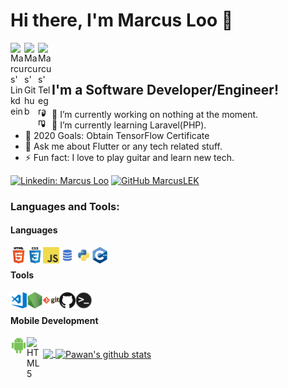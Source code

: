 # Hi there, I'm Marcus Loo 👋


<a href="https://www.linkedin.com/in/marcus-loo/">
  <img align="left" alt="Marcus' Linkdein" width="22px" src="https://cdn.jsdelivr.net/npm/simple-icons@v3/icons/linkedin.svg" />
</a>
<a href="https://github.com/MarcusLEK">
  <img align="left" alt="Marcus' Github" width="22px" src="https://cdn.jsdelivr.net/npm/simple-icons@v3/icons/github.svg" />
</a>
<a href="https://t.me/MarcusLEK">
  <img align="left" alt="Marcus' Telegram" width="22px" src="https://cdn.jsdelivr.net/npm/simple-icons@v3/icons/telegram.svg" />
</a>

<br/>
<br/>

## I'm a Software Developer/Engineer!
- 🔭 I’m currently working on nothing at the moment.
- 🌱 I’m currently learning Laravel(PHP).
- 🥅 2020 Goals: Obtain TensorFlow Certificate
- 💬 Ask me about Flutter or any tech related stuff.
- ⚡ Fun fact: I love to play guitar and learn new tech.

[![Linkedin: Marcus Loo](https://img.shields.io/badge/-imthepk-blue?style=flat-square&logo=Linkedin&logoColor=white&link=https://www.linkedin.com/in/imthepk/)](https://www.linkedin.com/in/marcus-loo/)
[![GitHub MarcusLEK](https://img.shields.io/github/followers/iampawan?label=follow&style=social)](https://github.com/MarcusLEK)

### Languages and Tools:
#### Languages
<img align="left" alt="HTML5" width="26px" src="https://raw.githubusercontent.com/github/explore/80688e429a7d4ef2fca1e82350fe8e3517d3494d/topics/html/html.png" />
<img align="left" alt="CSS3" width="26px" src="https://raw.githubusercontent.com/github/explore/80688e429a7d4ef2fca1e82350fe8e3517d3494d/topics/css/css.png" />
<img align="left" alt="JavaScript" width="26px" src="https://raw.githubusercontent.com/github/explore/80688e429a7d4ef2fca1e82350fe8e3517d3494d/topics/javascript/javascript.png" />
<img align="left" alt="SQL" width="26px" src="https://raw.githubusercontent.com/github/explore/80688e429a7d4ef2fca1e82350fe8e3517d3494d/topics/sql/sql.png" />
<img align="left" alt="HTML5" width="26px" src="https://raw.githubusercontent.com/github/explore/80688e429a7d4ef2fca1e82350fe8e3517d3494d/topics/python/python.png" />
<img align="left" alt="HTML5" width="26px" src="https://raw.githubusercontent.com/github/explore/80688e429a7d4ef2fca1e82350fe8e3517d3494d/topics/cpp/cpp.png" />

<br />

#### Tools
<img align="left" alt="Visual Studio Code" width="26px" src="https://raw.githubusercontent.com/github/explore/80688e429a7d4ef2fca1e82350fe8e3517d3494d/topics/visual-studio-code/visual-studio-code.png" />
<img align="left" alt="Node.js" width="26px" src="https://raw.githubusercontent.com/github/explore/80688e429a7d4ef2fca1e82350fe8e3517d3494d/topics/nodejs/nodejs.png" />
<img align="left" alt="Git" width="26px" src="https://raw.githubusercontent.com/github/explore/80688e429a7d4ef2fca1e82350fe8e3517d3494d/topics/git/git.png" />
<img align="left" alt="GitHub" width="26px" src="https://raw.githubusercontent.com/github/explore/78df643247d429f6cc873026c0622819ad797942/topics/github/github.png" />
<img align="left" alt="HTML5" width="26px" src="https://raw.githubusercontent.com/github/explore/80688e429a7d4ef2fca1e82350fe8e3517d3494d/topics/terminal/terminal.png" />

<br />

#### Mobile Development
<img align="left" alt="HTML5" width="26px" src="https://raw.githubusercontent.com/github/explore/80688e429a7d4ef2fca1e82350fe8e3517d3494d/topics/android/android.png" />
<img align="left" alt="HTML5" width="26px" src="https://avatars1.githubusercontent.com/u/14101776?s=200&v=4" />

<br />

<a href="https://github.com/MarcusLEK">
  <img align="center" src="https://github-readme-stats.vercel.app/api/top-langs/?username=MarcusLEK&theme=dark&hide_langs_below=1" />
</a>
<a href="https://github.com/MarcusLEK">
 <img align="center" src="https://github-readme-stats.vercel.app/api?username=MarcusLEK&show_icons=true&theme=dark&line_height=27" alt="Pawan's github stats"/>
</a>